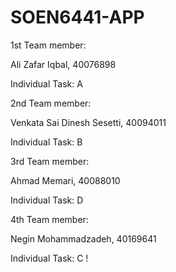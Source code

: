 # SOEN6441-APP

1st Team member:

Ali Zafar Iqbal, 40076898

Individual Task: A

2nd Team member:

Venkata Sai Dinesh Sesetti, 40094011

Individual Task: B

3rd Team member:

Ahmad Memari, 40088010

Individual Task: D

4th Team member:

Negin Mohammadzadeh, 40169641

Individual Task: C
!